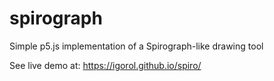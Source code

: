 # spirograph

Simple p5.js implementation of a Spirograph-like drawing tool

See live demo at: https://igorol.github.io/spiro/
